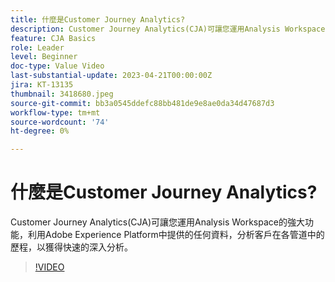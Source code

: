 ```yaml
---
title: 什麼是Customer Journey Analytics?
description: Customer Journey Analytics(CJA)可讓您運用Analysis Workspace的強大功能，利用Adobe Experience Platform中提供的任何資料，分析客戶在各管道中的歷程，以獲得快速的深入分析。
feature: CJA Basics
role: Leader
level: Beginner
doc-type: Value Video
last-substantial-update: 2023-04-21T00:00:00Z
jira: KT-13135
thumbnail: 3418680.jpeg
source-git-commit: bb3a0545ddefc88bb481de9e8ae0da34d47687d3
workflow-type: tm+mt
source-wordcount: '74'
ht-degree: 0%

---
```



# 什麼是Customer Journey Analytics?

Customer Journey Analytics(CJA)可讓您運用Analysis Workspace的強大功能，利用Adobe Experience Platform中提供的任何資料，分析客戶在各管道中的歷程，以獲得快速的深入分析。

>[!VIDEO](https://video.tv.adobe.com/v/3418680/?quality=12&learn=on)
